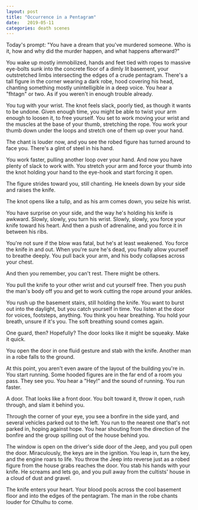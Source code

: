 ```yaml
---
layout: post
title: "Occurrence in a Pentagram"
date:   2019-05-11
categories: death scenes
---
```

Today's prompt: "You have a dream that you've murdered someone. Who is it, how and why did the murder happen, and what happens afterward?"

You wake up mostly immobilized, hands and feet tied with ropes to massive eye-bolts sunk into the concrete floor of a dimly lit basement, your outstretched limbs intersecting the edges of a crude pentagram. There's a tall figure in the corner wearing a dark robe, hood covering his head, chanting something mostly unintelligible in a deep voice. You hear a "fhtagn" or two. As if you weren't in enough trouble already.

You tug with your wrist. The knot feels slack, poorly tied, as though it wants to be undone. Given enough time, you might be able to twist your arm enough to loosen it, to free yourself. You set to work moving your wrist and the muscles at the base of your thumb, stretching the rope. You work your thumb down under the loops and stretch one of them up over your hand.

The chant is louder now, and you see the robed figure has turned around to face you. There's a glint of steel in his hand.

You work faster, pulling another loop over your hand. And now you have plenty of slack to work with. You stretch your arm and force your thumb into the knot holding your hand to the eye-hook and start forcing it open.

The figure strides toward you, still chanting. He kneels down by your side and raises the knife.

The knot opens like a tulip, and as his arm comes down, you seize his wrist.

You have surprise on your side, and the way he's holding his knife is awkward. Slowly, slowly, you turn his wrist. Slowly, slowly, you force your knife toward his heart. And then a push of adrenaline, and you force it in between his ribs. 

You're not sure if the blow was fatal, but he's at least weakened. You force the knife in and out. When you're sure he's dead, you finally allow yourself to breathe deeply. You pull back your arm, and his body collapses across your chest.

And then you remember, you can't rest. There might be others.

You pull the knife to your other wrist and cut yourself free. Then you push the man's body off you and get to work cutting the rope around your ankles.

You rush up the basement stairs, still holding the knife. You want to burst out into the daylight, but you catch yourself in time. You listen at the door for voices, footsteps, anything. You think you hear breathing. You hold your breath, unsure if it's you. The soft breathing sound comes again.

One guard, then? Hopefully? The door looks like it might be squeaky. Make it quick.

You open the door in one fluid gesture and stab with the knife. Another man in a robe falls to the ground.

At this point, you aren't even aware of the layout of the building you're in. You start running. Some hooded figures are in the far end of a room you pass. They see you. You hear a "Hey!" and the sound of running. You run faster.

A door. That looks like a front door. You bolt toward it, throw it open, rush through, and slam it behind you.

Through the corner of your eye, you see a bonfire in the side yard, and several vehicles parked out to the left. You run to the nearest one that's not parked in, hoping against hope. You hear shouting from the direction of the bonfire and the group spilling out of the house behind you.

The window is open on the driver's side door of the Jeep, and you pull open the door. Miraculously, the keys are in the ignition. You leap in, turn the key, and the engine roars to life. You throw the Jeep into reverse just as a robed figure from the house grabs reaches the door. You stab his hands with your knife. He screams and lets go, and you pull away from the cultists' house in a cloud of dust and gravel.

The knife enters your heart. Your blood pools across the cool basement floor and into the edges of the pentagram. The man in the robe chants louder for Cthulhu to come.
